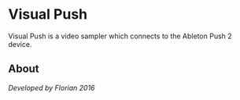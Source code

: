 # Visual Push
Visual Push is a video sampler which connects to the Ableton Push 2 device.

## About
*Developed by Florian 2016*